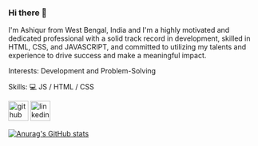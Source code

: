 ### Hi there 👋

I'm Ashiqur from West Bengal, India and I'm a highly motivated and dedicated professional with a solid track record in development, skilled in HTML, CSS, and JAVASCRIPT, and committed to utilizing my talents and experience to drive success and make a meaningful impact.

Interests: Development and Problem-Solving 

Skills: 
💻 JS / HTML / CSS



[<img src='https://cdn.jsdelivr.net/npm/simple-icons@3.0.1/icons/github.svg' alt='github' height='40'>](https://github.com/AshiqurRahaman02)  [<img src='https://cdn.jsdelivr.net/npm/simple-icons@3.0.1/icons/linkedin.svg' alt='linkedin' height='40'>](https://www.linkedin.com/in/ashiqur-rahaman-76b010255/)  


[![Anurag's GitHub stats](https://github-readme-stats.vercel.app/api?username=AshiqurRahaman02)](https://github.com/anuraghazra/github-readme-stats)

